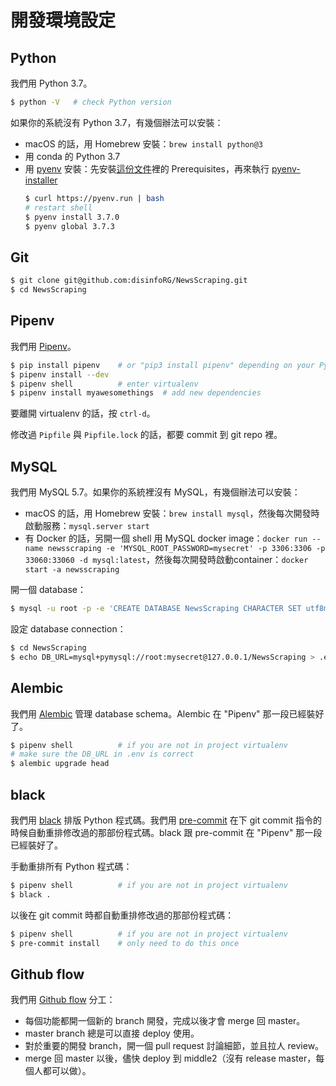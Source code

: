 開發環境設定
===

## Python

我們用 Python 3.7。

```sh
$ python -V   # check Python version
```

如果你的系統沒有 Python 3.7，有幾個辦法可以安裝：

* macOS 的話，用 Homebrew 安裝：`brew install python@3`
* 用 conda 的 Python 3.7
* 用 [pyenv](https://github.com/pyenv/pyenv) 安裝：先安裝[這份文件](https://github.com/pyenv/pyenv/wiki/Common-build-problems)裡的 Prerequisites，再來執行 [pyenv-installer](https://github.com/pyenv/pyenv-installer)
  ```sh
  $ curl https://pyenv.run | bash
  # restart shell
  $ pyenv install 3.7.0
  $ pyenv global 3.7.3
  ```

## Git

```sh
$ git clone git@github.com:disinfoRG/NewsScraping.git
$ cd NewsScraping
```

## Pipenv

我們用 [Pipenv](https://pipenv.readthedocs.io/en/latest/)。

```sh
$ pip install pipenv    # or "pip3 install pipenv" depending on your Python
$ pipenv install --dev
$ pipenv shell          # enter virtualenv
$ pipenv install myawesomethings  # add new dependencies
```

要離開 virtualenv 的話，按 `ctrl-d`。

修改過 `Pipfile` 與 `Pipfile.lock` 的話，都要 commit 到 git repo 裡。

## MySQL

我們用 MySQL 5.7。如果你的系統裡沒有 MySQL，有幾個辦法可以安裝：

* macOS 的話，用 Homebrew 安裝：`brew install mysql`，然後每次開發時啟動服務：`mysql.server start`
* 有 Docker 的話，另開一個 shell 用 MySQL docker image：`docker run --name newsscraping -e 'MYSQL_ROOT_PASSWORD=mysecret' -p 3306:3306 -p 33060:33060 -d mysql:latest`，然後每次開發時啟動container：`docker start -a newsscraping`

開一個 database：

```sh
$ mysql -u root -p -e 'CREATE DATABASE NewsScraping CHARACTER SET utf8mb4 COLLATE utf8mb4_unicode_ci;'
```

設定 database connection：

```sh
$ cd NewsScraping
$ echo DB_URL=mysql+pymysql://root:mysecret@127.0.0.1/NewsScraping > .env
```

## Alembic

我們用 [Alembic](https://alembic.sqlalchemy.org/) 管理 database schema。Alembic 在 "Pipenv" 那一段已經裝好了。

```sh
$ pipenv shell          # if you are not in project virtualenv
# make sure the DB_URL in .env is correct
$ alembic upgrade head
```

## black

我們用 [black](https://black.readthedocs.io/en/stable/) 排版 Python 程式碼。我們用 [pre-commit](https://pre-commit.com/) 在下 git commit 指令的時候自動重排修改過的那部份程式碼。black 跟 pre-commit 在 "Pipenv" 那一段已經裝好了。

手動重排所有 Python 程式碼：

```sh
$ pipenv shell          # if you are not in project virtualenv
$ black .
```

以後在 git commit 時都自動重排修改過的那部份程式碼：

```sh
$ pipenv shell          # if you are not in project virtualenv
$ pre-commit install    # only need to do this once
```

## Github flow

我們用 [Github flow](https://guides.github.com/introduction/flow/) 分工：

* 每個功能都開一個新的 branch 開發，完成以後才會 merge 回 master。
* master branch 總是可以直接 deploy 使用。
* 對於重要的開發 branch，開一個 pull request 討論細節，並且拉人 review。
* merge 回 master 以後，儘快 deploy 到 middle2（沒有 release master，每個人都可以做）。
